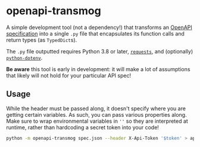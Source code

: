 # openapi-transmog

A simple development tool (not a dependency!) that transforms an [OpenAPI specification](https://spec.openapis.org/oas/latest.html) into a single `.py` file that encapsulates its function calls and return types (as `TypedDict`s).

The `.py` file outputted requires Python 3.8 or later, [`requests`](https://pypi.org/project/requests/), and (optionally) [`python-dotenv`](https://pypi.org/project/python-dotenv/).

**Be aware** this tool is early in development: it will make a lot of assumptions that likely will not hold for your particular API spec!

## Usage

While the header must be passed along, it doesn't specify where you are getting certain variables. As such, you can pass various properties along. Make sure to wrap environmental variables in `''` so they are interpreted at runtime, rather than hardcoding a secret token into your code!

```sh
python -m openapi-transmog spec.json --header X-Api-Token '$token' > api.py
```